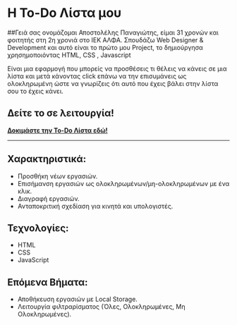 # Η To-Do Λίστα μου

##Γειά σας ονομάζομαι Αποστολέλης Παναγιώτης, είμαι 31 χρονών και φοιτητής στη 2η χρονιά στο ΙΕΚ ΑΛΦΑ.
Σπουδάζω Web Designer & Development και αυτό είναι το πρώτο μου Project, το δημιούργησα χρησημοποιόντας  HTML, CSS , Javascript

Είναι μια εφαρμογή που μπορείς να προσθέσεις τι θέλεις να κάνεις σε μια λίστα και μετά κάνοντας click επάνω να την επισυμάνεις ως ολοκληρωμένη ώστε να γνωρίζεις ότι αυτό που έχεις βάλει στην λίστα σου το έχεις κάνει.

## Δείτε το σε λειτουργία!

[**Δοκιμάστε την To-Do Λίστα εδώ!**](https://panapos.github.io/To_Do_List/)

---

## Χαρακτηριστικά:
* Προσθήκη νέων εργασιών.
* Επισήμανση εργασιών ως ολοκληρωμένων/μη-ολοκληρωμένων με ένα κλικ.
* Διαγραφή εργασιών.
* Ανταποκριτική σχεδίαση για κινητά και υπολογιστές.

## Τεχνολογίες:
* HTML
* CSS
* JavaScript

## Επόμενα Βήματα:
* Αποθήκευση εργασιών με Local Storage.
* Λειτουργία φιλτραρίσματος (Όλες, Ολοκληρωμένες, Μη Ολοκληρωμένες).
